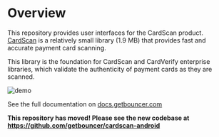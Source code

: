 # Overview
This repository provides user interfaces for the CardScan product. [CardScan](https://cardscan.io/) is a relatively small library (1.9 MB) that provides fast and accurate payment card scanning.

This library is the foundation for CardScan and CardVerify enterprise libraries, which validate the authenticity of payment cards as they are scanned.

![demo](docs/images/demo.gif)

See the full documentation on [docs.getbouncer.com](https://docs.getbouncer.com/card-scan/android-integration-guide)

**This repository has moved! Please see the new codebase at https://github.com/getbouncer/cardscan-android**
